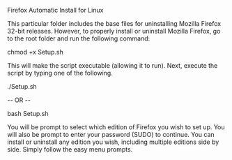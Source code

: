 Firefox Automatic Install for Linux

This particular folder includes the base files for uninstalling Mozilla Firefox 32-bit releases. However, to properly install or uninstall Mozilla Firefox, 
go to the root folder and run the following command:

chmod +x Setup.sh

This will make the script executable (allowing it to run). Next, execute the script by typing one of the following.

   ./Setup.sh

-- OR --

   bash Setup.sh
   
You will be prompt to select which edition of Firefox you wish to set up. You will also be prompt to enter your password (SUDO) to continue. 
You can install or uninstall any edition you wish, including multiple editions side by side. Simply follow the easy menu prompts.
